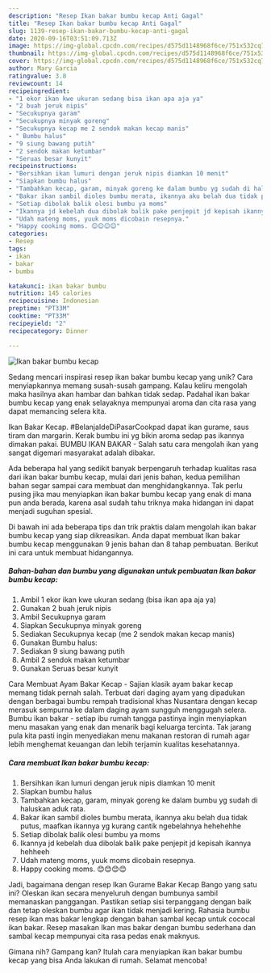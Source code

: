 ```yaml
---
description: "Resep Ikan bakar bumbu kecap Anti Gagal"
title: "Resep Ikan bakar bumbu kecap Anti Gagal"
slug: 1139-resep-ikan-bakar-bumbu-kecap-anti-gagal
date: 2020-09-16T03:51:09.713Z
image: https://img-global.cpcdn.com/recipes/d575d1148968f6ce/751x532cq70/ikan-bakar-bumbu-kecap-foto-resep-utama.jpg
thumbnail: https://img-global.cpcdn.com/recipes/d575d1148968f6ce/751x532cq70/ikan-bakar-bumbu-kecap-foto-resep-utama.jpg
cover: https://img-global.cpcdn.com/recipes/d575d1148968f6ce/751x532cq70/ikan-bakar-bumbu-kecap-foto-resep-utama.jpg
author: Mary Garcia
ratingvalue: 3.8
reviewcount: 14
recipeingredient:
- "1 ekor ikan kwe ukuran sedang bisa ikan apa aja ya"
- "2 buah jeruk nipis"
- "Secukupnya garam"
- "Secukupnya minyak goreng"
- "Secukupnya kecap me 2 sendok makan kecap manis"
- " Bumbu halus"
- "9 siung bawang putih"
- "2 sendok makan ketumbar"
- "Seruas besar kunyit"
recipeinstructions:
- "Bersihkan ikan lumuri dengan jeruk nipis diamkan 10 menit"
- "Siapkan bumbu halus"
- "Tambahkan kecap, garam, minyak goreng ke dalam bumbu yg sudah di haluskan aduk rata."
- "Bakar ikan sambil dioles bumbu merata, ikannya aku belah dua tidak putus, maafkan ikannya yg kurang cantik ngebelahnya hehehehhe"
- "Setiap dibolak balik olesi bumbu ya moms"
- "Ikannya jd kebelah dua dibolak balik pake penjepit jd kepisah ikannya hehheeh"
- "Udah mateng moms, yuuk moms dicobain resepnya."
- "Happy cooking moms. 😊😊😊😊"
categories:
- Resep
tags:
- ikan
- bakar
- bumbu

katakunci: ikan bakar bumbu 
nutrition: 145 calories
recipecuisine: Indonesian
preptime: "PT33M"
cooktime: "PT33M"
recipeyield: "2"
recipecategory: Dinner

---
```



![Ikan bakar bumbu kecap](https://img-global.cpcdn.com/recipes/d575d1148968f6ce/751x532cq70/ikan-bakar-bumbu-kecap-foto-resep-utama.jpg)

Sedang mencari inspirasi resep ikan bakar bumbu kecap yang unik? Cara menyiapkannya memang susah-susah gampang. Kalau keliru mengolah maka hasilnya akan hambar dan bahkan tidak sedap. Padahal ikan bakar bumbu kecap yang enak selayaknya mempunyai aroma dan cita rasa yang dapat memancing selera kita.

Ikan Bakar Kecap. #BelanjaIdeDiPasarCookpad dapat ikan gurame, saus tiram dan margarin. Kerak bumbu ini yg bikin aroma sedap pas ikannya dimakan pakai. BUMBU IKAN BAKAR - Salah satu cara mengolah ikan yang sangat digemari masyarakat adalah dibakar.

Ada beberapa hal yang sedikit banyak berpengaruh terhadap kualitas rasa dari ikan bakar bumbu kecap, mulai dari jenis bahan, kedua pemilihan bahan segar sampai cara membuat dan menghidangkannya. Tak perlu pusing jika mau menyiapkan ikan bakar bumbu kecap yang enak di mana pun anda berada, karena asal sudah tahu triknya maka hidangan ini dapat menjadi suguhan spesial.


Di bawah ini ada beberapa tips dan trik praktis dalam mengolah ikan bakar bumbu kecap yang siap dikreasikan. Anda dapat membuat Ikan bakar bumbu kecap menggunakan 9 jenis bahan dan 8 tahap pembuatan. Berikut ini cara untuk membuat hidangannya.

<!--inarticleads1-->

##### Bahan-bahan dan bumbu yang digunakan untuk pembuatan Ikan bakar bumbu kecap:

1. Ambil 1 ekor ikan kwe ukuran sedang (bisa ikan apa aja ya)
1. Gunakan 2 buah jeruk nipis
1. Ambil Secukupnya garam
1. Siapkan Secukupnya minyak goreng
1. Sediakan Secukupnya kecap (me 2 sendok makan kecap manis)
1. Gunakan  Bumbu halus:
1. Sediakan 9 siung bawang putih
1. Ambil 2 sendok makan ketumbar
1. Gunakan Seruas besar kunyit


Cara Membuat Ayam Bakar Kecap - Sajian klasik ayam bakar kecap memang tidak pernah salah. Terbuat dari daging ayam yang dipadukan dengan berbagai bumbu rempah tradisional khas Nusantara dengan kecap merasuk sempurna ke dalam daging ayam sungguh menggugah selera. Bumbu ikan bakar - setiap ibu rumah tangga pastinya ingin menyiapkan menu masakan yang enak dan menarik bagi keluarga tercinta. Tak jarang pula kita pasti ingin menyediakan menu makanan restoran di rumah agar lebih menghemat keuangan dan lebih terjamin kualitas kesehatannya. 

<!--inarticleads2-->

##### Cara membuat Ikan bakar bumbu kecap:

1. Bersihkan ikan lumuri dengan jeruk nipis diamkan 10 menit
1. Siapkan bumbu halus
1. Tambahkan kecap, garam, minyak goreng ke dalam bumbu yg sudah di haluskan aduk rata.
1. Bakar ikan sambil dioles bumbu merata, ikannya aku belah dua tidak putus, maafkan ikannya yg kurang cantik ngebelahnya hehehehhe
1. Setiap dibolak balik olesi bumbu ya moms
1. Ikannya jd kebelah dua dibolak balik pake penjepit jd kepisah ikannya hehheeh
1. Udah mateng moms, yuuk moms dicobain resepnya.
1. Happy cooking moms. 😊😊😊😊


Jadi, bagaimana dengan resep Ikan Gurame Bakar Kecap Bango yang satu ini? Oleskan ikan secara menyeluruh dengan bumbunya sambil memanaskan panggangan. Pastikan setiap sisi terpanggang dengan baik dan tetap oleskan bumbu agar ikan tidak menjadi kering. Rahasia bumbu resep ikan mas bakar lengkap dengan bahan sambal kecap untuk cococal ikan bakar. Resep masakan Ikan mas bakar dengan bumbu sederhana dan sambal kecap mempunyai cita rasa pedas enak maknyus. 

Gimana nih? Gampang kan? Itulah cara menyiapkan ikan bakar bumbu kecap yang bisa Anda lakukan di rumah. Selamat mencoba!
